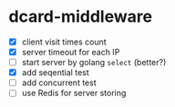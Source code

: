 # dcard-middleware
- [X] client visit times count
- [X] server timeout for each IP
- [ ] start server by golang `select` (better?)
- [X] add seqential test
- [ ] add concurrent test
- [ ] use Redis for server storing
